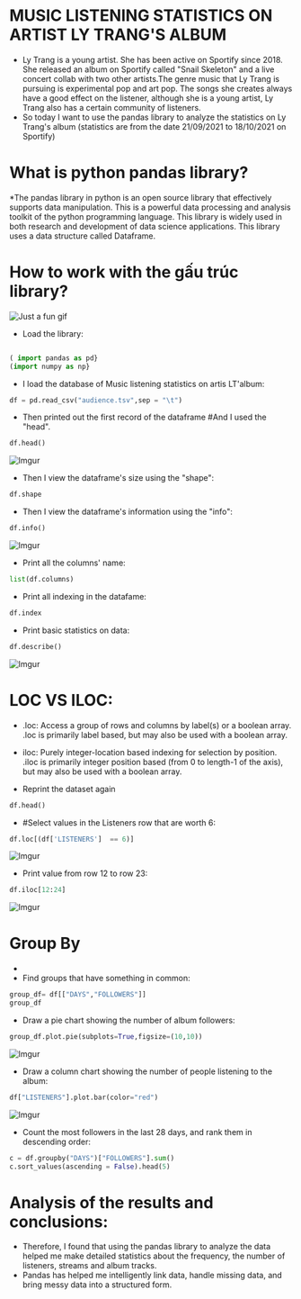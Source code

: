 # MUSIC LISTENING STATISTICS ON ARTIST LY TRANG'S ALBUM
* Ly Trang is a young artist. She has been active on Sportify since 2018. She released an album on Sportify called "Snail Skeleton" and a live concert collab with two other artists.The genre music that Ly Trang is pursuing is experimental pop and art pop. The songs she creates always have a good effect on the listener, although she is a young artist, Ly Trang also has a certain community of listeners.
* So today I want to use the pandas library to analyze the statistics on Ly Trang's album (statistics are from the date 21/09/2021 to 18/10/2021 on Sportify)
# What is python pandas library?
*The pandas library in python is an open source library that effectively supports data manipulation. This is a powerful data processing and analysis toolkit of the python programming language. This library is widely used in both research and development of data science applications. This library uses a data structure called Dataframe.
# How to work with the gấu trúc library?
![Just a fun gif](https://media.giphy.com/media/PiQejEf31116URju4V/giphy.gif)

* Load the library:
```py

( import pandas as pd}
(import numpy as np}
```

* I load the database of Music listening statistics on artis LT'album:
```py
df = pd.read_csv("audience.tsv",sep = "\t")
```

* Then printed out the first record of the dataframe 
#And I used the "head".
```py
df.head()
```
![Imgur](https://i.imgur.com/3gtOpMR.jpg)

* Then I view the dataframe's size using the "shape":
```py
df.shape
```
* Then I view the dataframe's information using the "info":
```py
df.info()
```
![Imgur](https://i.imgur.com/C8B1wHk.jpg)
* Print all the columns' name:
```py
list(df.columns)
```
* Print all indexing in the datafame:
```py
df.index
```
* Print basic statistics on data:
```py
df.describe()
```
![Imgur](https://i.imgur.com/rDAga5B.jpg)

# LOC VS ILOC:
* .loc: Access a group of rows and columns by label(s) or a boolean array.
.loc is primarily label based, but may also be used with a boolean array.
* iloc: Purely integer-location based indexing for selection by position.
.iloc is primarily integer position based (from 0 to length-1 of the axis), but may also be used with a boolean array.

* Reprint the dataset again
```py
df.head()
```
* #Select values in the Listeners row that are worth 6:
```py
df.loc[(df['LISTENERS']  == 6)]
```
![Imgur](https://i.imgur.com/gAQeLio.jpg)

* Print value from row 12 to row 23:
```py
df.iloc[12:24]
```
![Imgur](https://i.imgur.com/f3ejH6K.png)

# Group By
* 
* Find groups that have something in common:
```py
group_df= df[["DAYS","FOLLOWERS"]] 
group_df
```
* Draw a pie chart showing the number of album followers:
```py
group_df.plot.pie(subplots=True,figsize=(10,10))
```
![Imgur](https://i.imgur.com/FmXN0Ic.png)
* Draw a column chart showing the number of people listening to the album:
```py
df["LISTENERS"].plot.bar(color="red")
```
![Imgur](https://i.imgur.com/by8cswe.jpg)
* Count the most followers in the last 28 days, and rank them in descending order:
```py
c = df.groupby("DAYS")["FOLLOWERS"].sum()
c.sort_values(ascending = False).head(5)
```
# Analysis of the results and conclusions:
* Therefore, I found that using the pandas library to analyze the data helped me make detailed statistics about the frequency, the number of listeners, streams and album tracks.
* Pandas has helped me intelligently link data, handle missing data, and bring messy data into a structured form.



